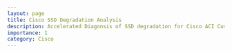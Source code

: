 ```yaml
---
layout: page
title: Cisco SSD Degradation Analysis
description: Accelerated Diagonsis of SSD degradation for Cisco ACI Customers and performed analysis to find possible bugs in Code.
importance: 1
category: Cisco
---
```

